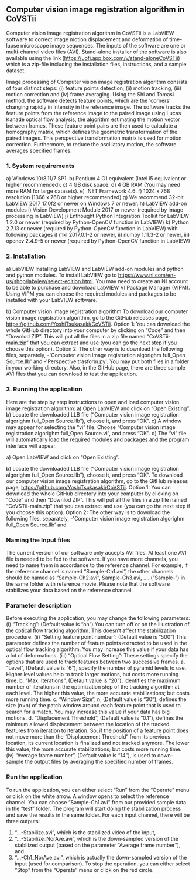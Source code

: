 ## Computer vision image registration algorithm in CoVSTii
Computer vision image registration algorithm in CoVSTii is a LabVIEW software to correct image motion displacement and deformation of time-lapse microscope image sequences. The inputs of the software are one or multi-channel video files (AVI). Stand-alone installer of the software is also available using the link (https://uofi.app.box.com/v/stand-aloneCoVSTii) which is a zip-file including the installation files, instructions, and a sample dataset.

Image processing of Computer vision image registration algorithm consists of four distinct steps: (i) feature points detection, (ii) motion tracking, (iii) motion correction and (iv) frame averaging.
Using the Shi and Tomasi method, the software detects feature points, which are the 'corners' changing rapidly in intensity in the reference image. The software tracks the feature points from the reference image to the paired image using Lucas Kanade optical flow analysis, the algorithm estimating the motion vector between frames. These feature point pairs are then used to calculate a homography matrix, which defines the geometric transformation of the paired images. This perspective transformation matrix is used for motion correction. Furthermore, to reduce the oscillatory motion, the software averages specified frames.

### 1. System requirements
a)	Windows 10/8.11/7 SP1.
b)	Pentium 4 G1 equivalent (Intel i5 equivalent or higher recommended).
c)	4 GB disk space.
d)	4 GB RAM (You may need more RAM for large datasets).
e)	.NET Framework 4.6.
f)	1024 x 768 resolution (1366 x 768 or higher recommended)
g)	We recommend 32-bit LabVIEW 2017 17.0f2 or newer on Windows 7 or newer.
h)	LabVIEW add-on modules
i)	Vision Development Module 2017 or newer (required by image processing in LabVIEW) 
j)	Enthought Python Integration Toolkit for LabVIEW 1.2.0 or newer (required by Python-OpenCV function in LabVIEW) 
k)	Python 2.7.13 or newer (required by Python-OpenCV function in LabVIEW) with following packages
    i)	mkl 2017.0.1-2 or newer, 
    ii)	numpy 1.11.3-2 or newer, 
    iii)	opencv 2.4.9-5 or newer (required by Python-OpenCV function in LabVIEW)

### 2. Installation
a) LabVIEW
Installing LabVIEW and LabVIEW add-on modules and python and python modules.
To install LabVIEW go to https://www.ni.com/en-us/shop/labview/select-edition.html.
You may need to create an NI account to be able to purchase and download LabVIEW VI Package Manager (VIPM). Using VIPM you can choose the required modules and packages to be installed with your LabVIEW software.

b) Computer vision image registration algorithm
To download our computer vision image registration algorithm, go to the GitHub releases page, https://github.com/YoshiTsukasaki/CoVSTii.
Option 1: You can download the whole GitHub directory into your computer by clicking on “Code” and then “Downlod ZIP”. This will put all the files in a zip file named “CoVSTii-main.zip” that you can extract and use (you can go the next step if you choose this option).
Option 2: The other way is to download the following files, separately,
-'Computer vision image registration algorighm full_Open Source.llb' and 
-'Perspective trasform.py'.
You may put both files in a folder in your working directory. Also, in the GitHub page, there are three sample AVI files that you can download to test the application.

### 3. Running the application
Here are the step by step instructions to open and load computer vision image registration algorithm:
a)	Open LabVIEW and click on “Open Existing”.
b)	Locate the downloaded LLB file (“Computer vision image registration algorighm full_Open Source.llb”), choose it, and press “OK”.
c)	A window may appear for selecting the “vi” file. Choose “Computer vision image registration algorighm full_Open Source.vi”, and press “OK”.
d)	The “vi” file will automatically load the required modules and packages and the program interface will appear.

a) Open LabVIEW and click on “Open Existing”.


b) Locate the downloaded LLB file (“Computer vision image registration algorighm full_Open Source.llb”), choose it, and press “OK”.
To download our computer vision image registration algorithm, go to the GitHub releases page, https://github.com/YoshiTsukasaki/CoVSTii.
Option 1: You can download the whole GitHub directory into your computer by clicking on “Code” and then “Downlod ZIP”. This will put all the files in a zip file named “CoVSTii-main.zip” that you can extract and use (you can go the next step if you choose this option).
Option 2: The other way is to download the following files, separately,
-'Computer vision image registration algorighm full_Open Source.llb' and 


### Naming the Input files
The current version of our software only accepts AVI files. At least one AVI file is needed to be fed to the software. If you have more channels, you need to name them in accordance to the reference channel. For example, if the reference channel is named “Sample-Ch1.avi”, the other channels should be named as “Sample-Ch2.avi”, Sample-Ch3.avi, …. (“Sample-”) in the same folder with reference movie. Please note that the software stabilizes your data based on the reference channel.

### Parameter description
Before executing the application, you may change the following parameters:
(i)	“Tracking”: (Default value is “on”) You can turn off or on the illustration of the optical flow tracking algorithm. This doesn’t affect the stabilization procedure.
(ii)	“Setting feature point number”: (Default value is “500”) This parameter defines the number of feature points extracted to be used in the optical flow tracking algorithm. You may increase this value if your data has a lot of deformations.
(iii)	“Optical Flow Setting”: These settings specify the options that are used to track features between two successive frames.
a.	“Level”, (Default value is “6”), specify the number of pyramid levels to use. Higher level values help to track larger motions, but costs more running time.
b.	“Max. Iterations”, (Default value is “20”), identifies the maximum number of iterations in the optimization step of the tracking algorithm at each level. The higher this value, the more accurate stabilizations; but costs more running time. 
c.	“Window Size”, n, (Default value is “30”), defines the size (n×n) of the patch window around each feature point that is used to search for a match. You may increase this value if your data has big motions.
d.	“Displacement Threshold”, (Default value is “0.1”), defines the minimum allowed displacement between the location of the tracked features from iteration to iteration. So, if the position of a feature point does not move more than the “Displacement Threshold” from its previous location, its current location is finalized and not tracked anymore. The lower this value, the more accurate stabilizations; but costs more running time.
(iv)	“Average frame number”, (Default value is “14”), is used to down-sample the output files by averaging the specified number of frames.

### Run the application
To run the application, you can either select “Run” from the “Operate” menu or click on the white arrow. A window opens to select the reference channel. You can choose “Sample-Ch1.avi” from our provided sample data in the “test” folder. The program will start doing the stabilization process and save the results in the same folder. 
For each input channel, there will be three outputs: 
1)	“…-Stabilize.avi”, which is the stabilized video of the input, 
2)	“…-Stabilize_NorAve.avi”, which is the down-sampled version of the stabilized output (based on the parameter “Average frame number”), and 
3)	“…-Ch1_NorAve.avi”, which is actually the down-sampled version of the input (used for comparison).
To stop the operation, you can either select “Stop” from the “Operate” menu or click on the red circle.
